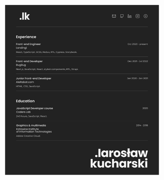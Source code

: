 <img src="./assets/images/github.svg" width="845px" />

<!---
<dl>

<img src="./assets/images/readme.svg" width="845px" />

<dd>
<dl>
<dd>


![](https://img.shields.io/badge/JavaScript-F7DF1E.svg?style=for-the-badge&logo=JavaScript&logoColor=black)
![](https://img.shields.io/badge/React-61DAFB.svg?style=for-the-badge&logo=React&logoColor=black)
![](https://img.shields.io/badge/TypeScript-3178C6.svg?style=for-the-badge&logo=TypeScript&logoColor=white)
![](https://img.shields.io/badge/Webpack-8DD6F9.svg?style=for-the-badge&logo=Webpack&logoColor=black)
![](https://img.shields.io/badge/Vite-646CFF.svg?style=for-the-badge&logo=Vite&logoColor=white)
![](https://img.shields.io/badge/rollup.js-EC4A3F.svg?style=for-the-badge&logo=rollupdotjs&logoColor=white)
![](https://img.shields.io/badge/Redux-764ABC.svg?style=for-the-badge&logo=Redux&logoColor=white)
![](https://img.shields.io/badge/Axios-5A29E4.svg?style=for-the-badge&logo=Axios&logoColor=white)
![](https://img.shields.io/badge/React%20Router-CA4245.svg?style=for-the-badge&logo=React-Router&logoColor=white)
![](https://img.shields.io/badge/styledcomponents-DB7093.svg?style=for-the-badge&logo=styled-components&logoColor=white)
![](https://img.shields.io/badge/i18next-26A69A.svg?style=for-the-badge&logo=i18next&logoColor=white)
![](https://img.shields.io/badge/Storybook-FF4785.svg?style=for-the-badge&logo=Storybook&logoColor=white)
![](https://img.shields.io/badge/Testing%20Library-E33332.svg?style=for-the-badge&logo=Testing-Library&logoColor=white)
![](https://img.shields.io/badge/Vitest-6E9F18.svg?style=for-the-badge&logo=Vitest&logoColor=white)
![](https://img.shields.io/badge/Jest-C21325.svg?style=for-the-badge&logo=Jest&logoColor=white)
![](https://img.shields.io/badge/Cypress-17202C.svg?style=for-the-badge&logo=Cypress&logoColor=white)
![](https://img.shields.io/badge/PWA-5A0FC8.svg?style=for-the-badge&logo=PWA&logoColor=white)
![](https://img.shields.io/badge/Capacitor-119EFF.svg?style=for-the-badge&logo=Capacitor&logoColor=white)
![](https://img.shields.io/badge/Vercel-000000.svg?style=for-the-badge&logo=Vercel&logoColor=white)
![](https://img.shields.io/badge/Netlify-00C7B7.svg?style=for-the-badge&logo=Netlify&logoColor=white)
![](https://img.shields.io/badge/Firebase-FFCA28.svg?style=for-the-badge&logo=Firebase&logoColor=black)
![](https://img.shields.io/badge/Sentry-362D59.svg?style=for-the-badge&logo=Sentry&logoColor=white)
![](https://img.shields.io/badge/Codecov-F01F7A.svg?style=for-the-badge&logo=Codecov&logoColor=white)
![](https://img.shields.io/badge/ESLint-4B32C3.svg?style=for-the-badge&logo=ESLint&logoColor=white)
![](https://img.shields.io/badge/Prettier-F7B93E.svg?style=for-the-badge&logo=Prettier&logoColor=black)
![](https://img.shields.io/badge/Figma-F24E1E.svg?style=for-the-badge&logo=Figma&logoColor=white)
![](https://img.shields.io/badge/Adobe%20XD-FF61F6.svg?style=for-the-badge&logo=Adobe-XD&logoColor=white)

</dd>
</dl>
</dd>
</dl>

###

<dl>

<img src="./assets/images/contact.svg" width="845px" />

<dd>
<dl>
<dd>

<a href="mailto:jaroslawkucharski91@gmail.com">![Gmail](https://img.shields.io/badge/Gmail-EA4335.svg?style=for-the-badge&logo=Gmail&logoColor=white)</a>
<a href="https://www.linkedin.com/in/jaros%C5%82aw-kucharski/">![LinkedIn](https://img.shields.io/badge/LinkedIn-0A66C2.svg?style=for-the-badge&logo=LinkedIn&logoColor=white)</a>
<a href="https://www.npmjs.com/~jaroslawkucharski">![npm](https://img.shields.io/badge/npm-CB3837.svg?style=for-the-badge&logo=npm&logoColor=white)</a>
<a href="https://www.instagram.com/deathbassist_/">![Instagram](https://img.shields.io/badge/Instagram-E4405F.svg?style=for-the-badge&logo=Instagram&logoColor=white)</a>
<a href="https://www.discogs.com/user/Deathbassist/collection?header=1&sort=artist&sort_order=asc">![Discogs](https://img.shields.io/badge/Discogs-333333.svg?style=for-the-badge&logo=Discogs&logoColor=white)</a>

</dd>
</dl>
</dd>
</dl>
-->

